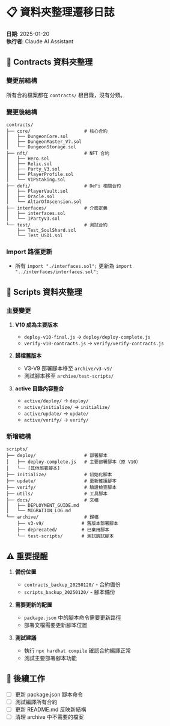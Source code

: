 # 📋 資料夾整理遷移日誌

**日期**: 2025-01-20  
**執行者**: Claude AI Assistant

## 📁 Contracts 資料夾整理

### 變更前結構
所有合約檔案都在 `contracts/` 根目錄，沒有分類。

### 變更後結構
```
contracts/
├── core/                    # 核心合約
│   ├── DungeonCore.sol
│   ├── DungeonMaster_V7.sol
│   └── DungeonStorage.sol
├── nft/                     # NFT 合約
│   ├── Hero.sol
│   ├── Relic.sol
│   ├── Party_V3.sol
│   ├── PlayerProfile.sol
│   └── VIPStaking.sol
├── defi/                    # DeFi 相關合約
│   ├── PlayerVault.sol
│   ├── Oracle.sol
│   └── AltarOfAscension.sol
├── interfaces/              # 介面定義
│   ├── interfaces.sol
│   └── IPartyV3.sol
└── test/                    # 測試合約
    ├── Test_SoulShard.sol
    └── Test_USD1.sol
```

### Import 路徑更新
- 所有 `import "./interfaces.sol";` 更新為 `import "../interfaces/interfaces.sol";`

## 📁 Scripts 資料夾整理

### 主要變更

1. **V10 成為主要版本**
   - `deploy-v10-final.js` → `deploy/deploy-complete.js`
   - `verify-v10-contracts.js` → `verify/verify-contracts.js`

2. **歸檔舊版本**
   - V3-V9 部署腳本移至 `archive/v3-v9/`
   - 測試腳本移至 `archive/test-scripts/`

3. **active 目錄內容整合**
   - `active/deploy/` → `deploy/`
   - `active/initialize/` → `initialize/`
   - `active/update/` → `update/`
   - `active/verify/` → `verify/`

### 新增結構
```
scripts/
├── deploy/                  # 部署腳本
│   ├── deploy-complete.js   # 主要部署腳本（原 V10）
│   └── [其他部署腳本]
├── initialize/              # 初始化腳本
├── update/                  # 更新維護腳本
├── verify/                  # 驗證檢查腳本
├── utils/                   # 工具腳本
├── docs/                    # 文檔
│   ├── DEPLOYMENT_GUIDE.md
│   └── MIGRATION_LOG.md
└── archive/                 # 歸檔
    ├── v3-v9/              # 舊版本部署腳本
    ├── deprecated/         # 已棄用腳本
    └── test-scripts/       # 測試調試腳本
```

## ⚠️ 重要提醒

1. **備份位置**
   - `contracts_backup_20250120/` - 合約備份
   - `scripts_backup_20250120/` - 腳本備份

2. **需要更新的配置**
   - `package.json` 中的腳本命令需要更新路徑
   - 部署文檔需要更新腳本位置

3. **測試建議**
   - 執行 `npx hardhat compile` 確認合約編譯正常
   - 測試主要部署腳本功能

## 📝 後續工作

- [ ] 更新 package.json 腳本命令
- [ ] 測試編譯所有合約
- [ ] 更新 README.md 反映新結構
- [ ] 清理 archive 中不需要的檔案